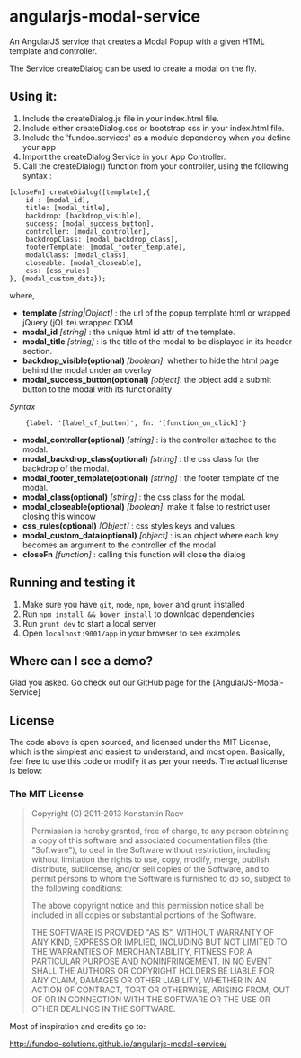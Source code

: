 angularjs-modal-service
=======================

An AngularJS service that creates a Modal Popup with a given HTML template and controller.

The Service createDialog can be used to create a modal on the fly.

## Using it:

1. Include the createDialog.js file in your index.html file.
2. Include either createDialog.css or bootstrap css in your index.html file.
2. Include the 'fundoo.services' as a module dependency when you define your app
3. Import the createDialog Service in your App Controller.
4. Call the createDialog() function from your controller, using the following syntax :

```
[closeFn] createDialog([template],{
    id : [modal_id],
    title: [modal_title],
    backdrop: [backdrop_visible],
    success: [modal_success_button],
    controller: [modal_controller],
    backdropClass: [modal_backdrop_class],
    footerTemplate: [modal_footer_template],
    modalClass: [modal_class],
    closeable: [modal_closeable],
    css: [css_rules]
}, {modal_custom_data});
```
where,

* **template** *[string|Object]* : the url of the popup template html or wrapped jQuery (jQLite) wrapped DOM
* **modal_id** *[string]* : the unique html id attr of the template.
* **modal_title** *[string]* : is the title of the modal to be displayed in its header section.
* **backdrop_visible(optional)** *[boolean]*: whether to hide the html page behind the modal under an overlay
* **modal_success_button(optional)** *[object]*: the object add a submit button to the modal with its functionality

*Syntax*
```
    {label: '[label_of_button]', fn: '[function_on_click]'}
```

* **modal_controller(optional)** *[string]* : is the controller attached to the modal.
* **modal_backdrop_class(optional)** *[string]* : the css class for the backdrop of the modal.
* **modal_footer_template(optional)** *[string]* : the footer template of the modal.
* **modal_class(optional)** *[string]* : the css class for the modal.
* **modal_closeable(optional)** *[boolean]*: make it false to restrict user closing this window
* **css_rules(optional)** *[Object]* : css styles keys and values
* **modal_custom_data(optional)** *[object]* : is an object where each key becomes an argument to the controller of the modal.
* **closeFn** *[function]* : calling this function will close the dialog

## Running and testing it

1. Make sure you have `git`, `node`, `npm`, `bower` and `grunt` installed
2. Run `npm install && bower install` to download dependencies
3. Run `grunt dev` to start a local server
4. Open `localhost:9001/app` in your browser to see examples

## Where can I see a demo?

Glad you asked. Go check out our GitHub page for the [AngularJS-Modal-Service]


## License

The code above is open sourced, and licensed under the MIT License, which is the simplest and easiest to understand, and most open.
Basically, feel free to use this code or modify it as per your needs. The actual license is below:

### The MIT License

> Copyright (C) 2011-2013 Konstantin Raev
>
> Permission is hereby granted, free of charge, to any person
> obtaining a copy of this software and associated documentation files
> (the "Software"), to deal in the Software without restriction,
> including without limitation the rights to use, copy, modify, merge,
> publish, distribute, sublicense, and/or sell copies of the Software,
> and to permit persons to whom the Software is furnished to do so,
> subject to the following conditions:
>
> The above copyright notice and this permission notice shall be
> included in all copies or substantial portions of the Software.
>
> THE SOFTWARE IS PROVIDED "AS IS", WITHOUT WARRANTY OF ANY KIND,
> EXPRESS OR IMPLIED, INCLUDING BUT NOT LIMITED TO THE WARRANTIES OF
> MERCHANTABILITY, FITNESS FOR A PARTICULAR PURPOSE AND
> NONINFRINGEMENT. IN NO EVENT SHALL THE AUTHORS OR COPYRIGHT HOLDERS
> BE LIABLE FOR ANY CLAIM, DAMAGES OR OTHER LIABILITY, WHETHER IN AN
> ACTION OF CONTRACT, TORT OR OTHERWISE, ARISING FROM, OUT OF OR IN
> CONNECTION WITH THE SOFTWARE OR THE USE OR OTHER DEALINGS IN THE
> SOFTWARE.


Most of inspiration and credits go to:

http://fundoo-solutions.github.io/angularjs-modal-service/
